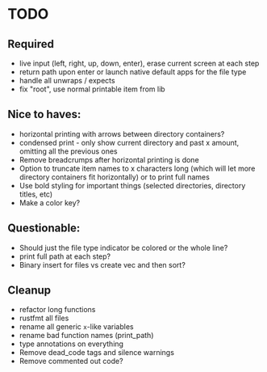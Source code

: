 # TODO

## Required
- live input (left, right, up, down, enter), erase current screen at each step
- return path upon enter or launch native default apps for the file type
- handle all unwraps / expects
- fix "root", use normal printable item from lib

## Nice to haves:
- horizontal printing with arrows between directory containers?
- condensed print - only show current directory and past x amount, omitting all
  the previous ones
- Remove breadcrumps after horizontal printing is done
- Option to truncate item names to x characters long (which will let more
  directory containers fit horizontally) or to print full names
- Use bold styling for important things (selected directories, directory titles,
  etc)
- Make a color key?

## Questionable:
- Should just the file type indicator be colored or the whole line?
- print full path at each step?
- Binary insert for files vs create vec and then sort?

## Cleanup
- refactor long functions
- rustfmt all files
- rename all generic `x`-like variables
- rename bad function names (print_path)
- type annotations on everything
- Remove dead_code tags and silence warnings
- Remove commented out code?
